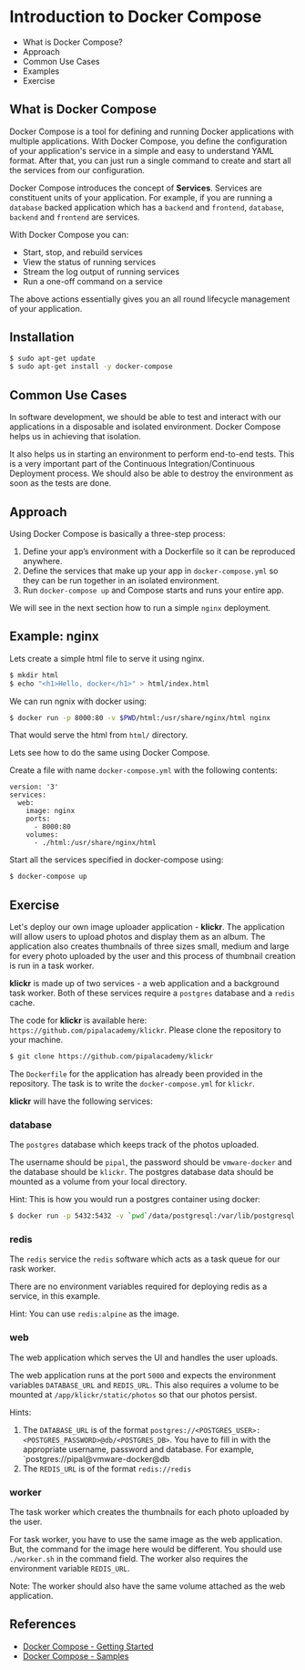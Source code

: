 # Introduction to Docker Compose

- What is Docker Compose?
- Approach
- Common Use Cases
- Examples
- Exercise

## What is Docker Compose

Docker Compose is a tool for defining and running Docker applications with multiple applications. With Docker Compose, you define the configuration of your application's service in a simple and easy to understand YAML format. After that, you can just run a single command to create and start all the services from our configuration.

Docker Compose introduces the concept of **Services**. Services are constituent units of your application. For example, if you are running a `database` backed application which has a `backend` and `frontend`, `database`, `backend` and `frontend` are services.

With Docker Compose you can:
  - Start, stop, and rebuild services
  - View the status of running services
  - Stream the log output of running services
  - Run a one-off command on a service

The above actions essentially gives you an all round lifecycle management of your application.

## Installation

```bash
$ sudo apt-get update
$ sudo apt-get install -y docker-compose
```

## Common Use Cases

In software development, we should be able to test and interact with our applications in a disposable and isolated environment. Docker Compose helps us in achieving that isolation.

It also helps us in starting an environment to perform end-to-end tests. This is a very important part of the Continuous Integration/Continuous Deployment process. We should also be able to destroy the environment as soon as the tests are done.

## Approach

Using Docker Compose is basically a three-step process:
  1. Define your app’s environment with a Dockerfile so it can be reproduced anywhere.
  2. Define the services that make up your app in `docker-compose.yml` so they can be run together in an isolated environment.
  3. Run `docker-compose up` and Compose starts and runs your entire app.

We will see in the next section how to run a simple `nginx` deployment.

## Example: nginx

Lets create a simple html file to serve it using nginx.

```bash
$ mkdir html
$ echo "<h1>Hello, docker</h1>" > html/index.html
```

We can run ngnix with docker using:

```bash
$ docker run -p 8000:80 -v $PWD/html:/usr/share/nginx/html nginx
```

That would serve the html from `html/` directory.

Lets see how to do the same using Docker Compose.

Create a file with name `docker-compose.yml` with the following contents:

```
version: '3'
services:
  web:
    image: nginx
    ports:
      - 8000:80
    volumes:
      - ./html:/usr/share/nginx/html
```

Start all the services specified in docker-compose using:

```bash
$ docker-compose up
```

## Exercise

Let's deploy our own image uploader application - **klickr**. The application will allow users to upload photos and display them as an album. The application also creates thumbnails of three sizes small, medium and large for every photo uploaded by the user and this process of thumbnail creation is run in a task worker.

**klickr** is made up of two services - a web application and a background task worker. Both of these services require a `postgres` database and a `redis` cache.

The code for **klickr** is available here: `https://github.com/pipalacademy/klickr`. Please clone the repository to your machine.

```bash
$ git clone https://github.com/pipalacademy/klickr
```

The `Dockerfile` for the application has already been provided in the repository. The task is to write the `docker-compose.yml` for `klickr`.

**klickr** will have the following services:

### database

The `postgres` database which keeps track of the photos uploaded.

The username should be `pipal`, the password should be `vmware-docker` and the database should be `klickr`. The postgres database data should be mounted as a volume from your local directory.

Hint: This is how you would run a postgres container using docker:
```bash
$ docker run -p 5432:5432 -v `pwd`/data/postgresql:/var/lib/postgresql -e POSTGRES_DB=klickr -e POSTGRES_USER=pipal -e POSTGRES_PASSWORD=vmware-docker postgres
```

### redis

The `redis` service the `redis` software which acts as a task queue for our rask worker.

There are no environment variables required for deploying redis as a service, in this example.

Hint: You can use `redis:alpine` as the image.

### web

The web application which serves the UI and handles the user uploads.

The web application runs at the port `5000` and expects the environment variables `DATABASE_URL` and `REDIS_URL`. This also requires a volume to be mounted at `/app/klickr/static/photos` so that our photos persist.

Hints: 
1. The `DATABASE_URL` is of the format `postgres://<POSTGRES_USER>:<POSTGRES_PASSWORD>@db/<POSTGRES_DB>`. You have to fill in with the appropriate username, password and database. For example, `postgres://pipal@vmware-docker@db
2. The `REDIS_URL` is of the format `redis://redis`

### worker

The task worker which creates the thumbnails for each photo uploaded by the user.

For task worker, you have to use the same image as the web application. But, the command for the image here would be different. You should use `./worker.sh` in the command field. The worker also requires the environment variable `REDIS_URL`.

Note: The worker should also have the same volume attached as the web application.

## References

- [Docker Compose - Getting Started](https://docs.docker.com/compose/gettingstarted/)
- [Docker Compose - Samples](https://docs.docker.com/compose/samples-for-compose/)
